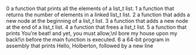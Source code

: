 0 a function that prints all the elements of a list_t list.
1 a function that returns the number of elements in a linked list_t list.
2 a function that adds a new node at the beginning of a list_t list.
3 a function that adds a new node at the end of a list_t list.
4 a function that frees a list_t list.
5 a function that prints You're beat! and yet, you must allow,\nI bore my house upon my back!\n before the main function is executed.
6 a 64-bit program in assembly that prints Hello, Holberton, followed by a new line